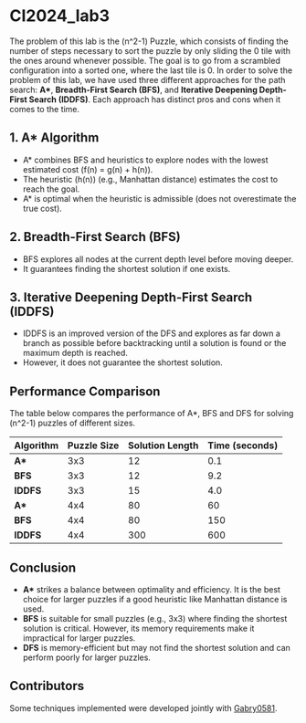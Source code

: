 # CI2024_lab3

The problem of this lab is the \(n^2-1\) Puzzle, which consists of finding the number of steps necessary to sort the puzzle by only sliding the 0 tile with the ones around whenever possible. The goal is to go from a scrambled configuration into a sorted one, where the last tile is 0. In order to solve the problem of this lab, we have used three different approaches for the path search: **A\***, **Breadth-First Search (BFS)**, and **Iterative Deepening Depth-First Search (IDDFS)**. Each approach has distinct pros and cons when it comes to the time.


## **1. A\*** Algorithm

- A\* combines BFS and heuristics to explore nodes with the lowest estimated cost \(f(n) = g(n) + h(n)\).
- The heuristic \(h(n)\) (e.g., Manhattan distance) estimates the cost to reach the goal.
- A\* is optimal when the heuristic is admissible (does not overestimate the true cost).


## **2. Breadth-First Search (BFS)**

- BFS explores all nodes at the current depth level before moving deeper.
- It guarantees finding the shortest solution if one exists.


## **3. Iterative Deepening Depth-First Search (IDDFS)**

- IDDFS is an improved version of the DFS and explores as far down a branch as possible before backtracking until a solution is found or the maximum depth is reached.
- However, it does not guarantee the shortest solution.


## **Performance Comparison**

The table below compares the performance of A\*, BFS and DFS  for solving \(n^2-1\) puzzles of different sizes.

| Algorithm | Puzzle Size | Solution Length | Time (seconds) | 
|-----------|-------------|-----------------|----------------|
| **A\***   | 3x3         | 12              | 0.1            | 
| **BFS**   | 3x3         | 12              | 9.2            |
| **IDDFS**   | 3x3         | 15              | 4.0            | 
| **A\***   | 4x4         | 80              | 60             |
| **BFS**   | 4x4         | 80              | 150            | 
| **IDDFS**   | 4x4         | 300             | 600            | 


## **Conclusion**

- **A\*** strikes a balance between optimality and efficiency. It is the best choice for larger puzzles if a good heuristic like Manhattan distance is used.
- **BFS** is suitable for small puzzles (e.g., 3x3) where finding the shortest solution is critical. However, its memory requirements make it impractical for larger puzzles.
- **DFS** is memory-efficient but may not find the shortest solution and can perform poorly for larger puzzles.


## Contributors
Some techniques implemented were developed jointly with [Gabry0581](https://github.com/Gabry323387/).
